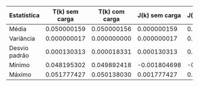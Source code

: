 | Estatística | T(k) sem carga | T(k) com carga | J(k) sem carga | J(k) com carga |
|-------------|-----------------|----------------|-----------------|----------------|
| Média | 0.050000159 | 0.050000156 | 0.000000159 | 0.000000156 |
| Variância | 0.000000017 | 0.000000000 | 0.000000017 | 0.000000000 |
| Desvio padrão | 0.000130313 | 0.000018331 | 0.000130313 | 0.000018331 |
| Mínimo | 0.048195302 | 0.049892418 | -0.001804698 | -0.000107582 |
| Máximo | 0.051777427 | 0.050138030 | 0.001777427 | 0.000138030 |